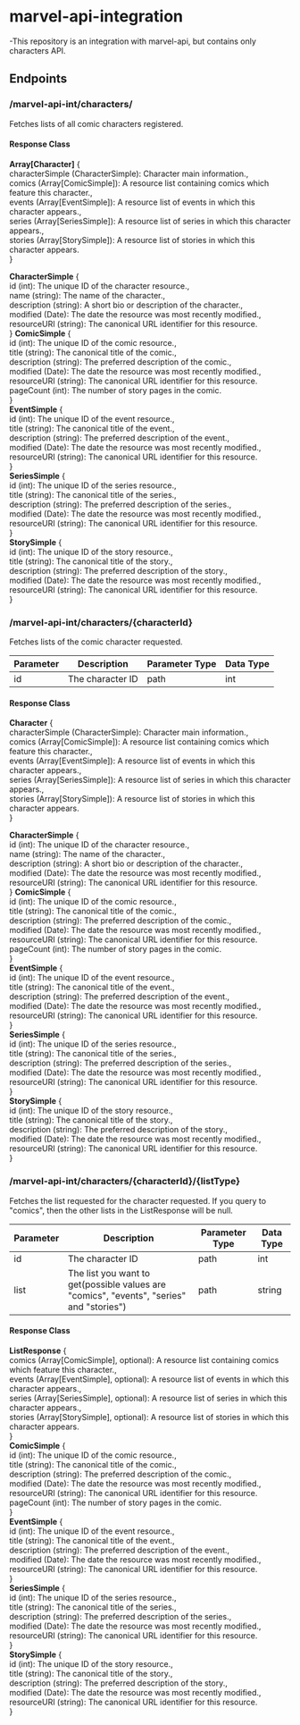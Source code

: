 # marvel-api-integration
-This repository is an integration with marvel-api, but contains only characters API.

<h2>Endpoints</h2>

<h3><b>/marvel-api-int/characters/</b></h3>
Fetches lists of all comic characters registered.

<h4>Response Class</h4>
<b>Array[Character]</b> {<br>
characterSimple (CharacterSimple): Character main information.,<br>
comics (Array[ComicSimple]): A resource list containing comics which feature this character.,<br>
events (Array[EventSimple]): A resource list of events in which this character appears.,<br>
series (Array[SeriesSimple]): A resource list of series in which this character appears.,<br>
stories (Array[StorySimple]): A resource list of stories in which this character appears.<br>
}<br>

<b>CharacterSimple</b> {<br>
id (int): The unique ID of the character resource.,<br>
name (string): The name of the character.,<br>
description (string): A short bio or description of the character.,<br>
modified (Date): The date the resource was most recently modified.,<br>
resourceURI (string): The canonical URL identifier for this resource.<br>
}
<b>ComicSimple</b> {<br>
id (int): The unique ID of the comic resource.,<br>
title (string): The canonical title of the comic.,<br>
description (string): The preferred description of the comic.,<br>
modified (Date): The date the resource was most recently modified.,<br>
resourceURI (string): The canonical URL identifier for this resource.<br>
pageCount (int): The number of story pages in the comic.<br>
}<br>
<b>EventSimple</b> {<br>
id (int): The unique ID of the event resource.,<br>
title (string): The canonical title of the event.,<br>
description (string): The preferred description of the event.,<br>
modified (Date): The date the resource was most recently modified.,<br>
resourceURI (string): The canonical URL identifier for this resource.<br>
}<br>
<b>SeriesSimple</b> {<br>
id (int): The unique ID of the series resource.,<br>
title (string): The canonical title of the series.,<br>
description (string): The preferred description of the series.,<br>
modified (Date): The date the resource was most recently modified.,<br>
resourceURI (string): The canonical URL identifier for this resource.<br>
}<br>
<b>StorySimple</b> {<br>
id (int): The unique ID of the story resource.,<br>
title (string): The canonical title of the story.,<br>
description (string): The preferred description of the story.,<br>
modified (Date): The date the resource was most recently modified.,<br>
resourceURI (string): The canonical URL identifier for this resource.<br>
}<br>

<h3><b>/marvel-api-int/characters/{characterId}</b></h3>
Fetches lists of the comic character requested.

| Parameter | Description | Parameter Type | Data Type |
| --- | --- | --- | --- |
| id | The character ID | path | int |

<h4>Response Class</h4>
<b>Character</b> {<br>
characterSimple (CharacterSimple): Character main information.,<br>
comics (Array[ComicSimple]): A resource list containing comics which feature this character.,<br>
events (Array[EventSimple]): A resource list of events in which this character appears.,<br>
series (Array[SeriesSimple]): A resource list of series in which this character appears.,<br>
stories (Array[StorySimple]): A resource list of stories in which this character appears.<br>
}<br>

<b>CharacterSimple</b> {<br>
id (int): The unique ID of the character resource.,<br>
name (string): The name of the character.,<br>
description (string): A short bio or description of the character.,<br>
modified (Date): The date the resource was most recently modified.,<br>
resourceURI (string): The canonical URL identifier for this resource.<br>
}
<b>ComicSimple</b> {<br>
id (int): The unique ID of the comic resource.,<br>
title (string): The canonical title of the comic.,<br>
description (string): The preferred description of the comic.,<br>
modified (Date): The date the resource was most recently modified.,<br>
resourceURI (string): The canonical URL identifier for this resource.<br>
pageCount (int): The number of story pages in the comic.<br>
}<br>
<b>EventSimple</b> {<br>
id (int): The unique ID of the event resource.,<br>
title (string): The canonical title of the event.,<br>
description (string): The preferred description of the event.,<br>
modified (Date): The date the resource was most recently modified.,<br>
resourceURI (string): The canonical URL identifier for this resource.<br>
}<br>
<b>SeriesSimple</b> {<br>
id (int): The unique ID of the series resource.,<br>
title (string): The canonical title of the series.,<br>
description (string): The preferred description of the series.,<br>
modified (Date): The date the resource was most recently modified.,<br>
resourceURI (string): The canonical URL identifier for this resource.<br>
}<br>
<b>StorySimple</b> {<br>
id (int): The unique ID of the story resource.,<br>
title (string): The canonical title of the story.,<br>
description (string): The preferred description of the story.,<br>
modified (Date): The date the resource was most recently modified.,<br>
resourceURI (string): The canonical URL identifier for this resource.<br>
}<br>

<h3><b>/marvel-api-int/characters/{characterId}/{listType}</b></h3>
Fetches the list requested for the character requested. If you query to "comics", 
then the other lists in the ListResponse will be null.

| Parameter | Description | Parameter Type | Data Type |
| --- | --- | --- | --- |
| id | The character ID | path | int |
| list | The list you want to get(possible values are "comics", "events", "series" and "stories") | path | string |
<h4>Response Class</h4>
<b>ListResponse</b> {<br>
comics (Array[ComicSimple], optional): A resource list containing comics which feature this character.,<br>
events (Array[EventSimple], optional): A resource list of events in which this character appears.,<br>
series (Array[SeriesSimple], optional): A resource list of series in which this character appears.,<br>
stories (Array[StorySimple], optional): A resource list of stories in which this character appears.<br>
}<br>
<b>ComicSimple</b> {<br>
id (int): The unique ID of the comic resource.,<br>
title (string): The canonical title of the comic.,<br>
description (string): The preferred description of the comic.,<br>
modified (Date): The date the resource was most recently modified.,<br>
resourceURI (string): The canonical URL identifier for this resource.<br>
pageCount (int): The number of story pages in the comic.<br>
}<br>
<b>EventSimple</b> {<br>
id (int): The unique ID of the event resource.,<br>
title (string): The canonical title of the event.,<br>
description (string): The preferred description of the event.,<br>
modified (Date): The date the resource was most recently modified.,<br>
resourceURI (string): The canonical URL identifier for this resource.<br>
}<br>
<b>SeriesSimple</b> {<br>
id (int): The unique ID of the series resource.,<br>
title (string): The canonical title of the series.,<br>
description (string): The preferred description of the series.,<br>
modified (Date): The date the resource was most recently modified.,<br>
resourceURI (string): The canonical URL identifier for this resource.<br>
}<br>
<b>StorySimple</b> {<br>
id (int): The unique ID of the story resource.,<br>
title (string): The canonical title of the story.,<br>
description (string): The preferred description of the story.,<br>
modified (Date): The date the resource was most recently modified.,<br>
resourceURI (string): The canonical URL identifier for this resource.<br>
}<br>